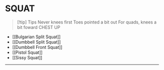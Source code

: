 # SQUAT
>[!tip] Tips
> Never knees first
> Toes pointed a bit out
> For quads, knees a bit foward
> CHEST UP

- [[Bulgarian Split Squat]]
- [[Dumbbell Split Squat]]
- [[Dumbbell Front Squat]]
- [[Pistol Squat]]
- [[Sissy Squat]]
- - - 
